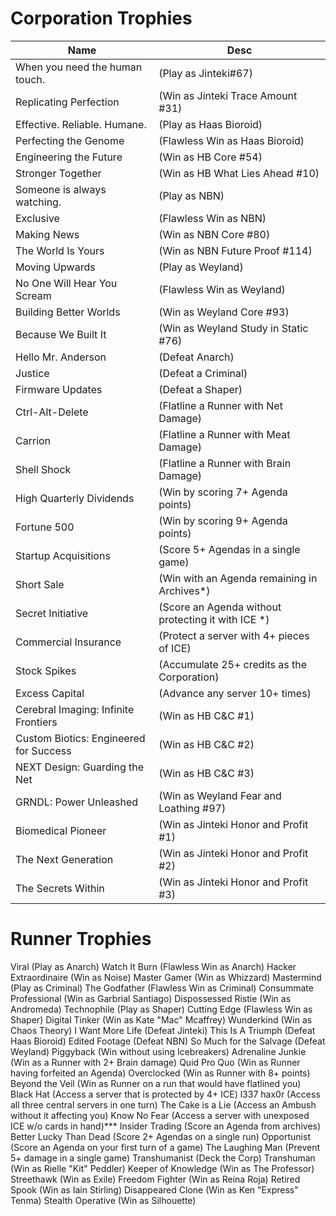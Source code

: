 
# Corporation Trophies
Name|Desc
----|----
When you need the human touch. |(Play as Jinteki#67)
Replicating Perfection |(Win as Jinteki Trace Amount #31)
Effective. Reliable. Humane. |(Play as Haas Bioroid)
Perfecting the Genome |(Flawless Win as Haas Bioroid)
Engineering the Future |(Win as HB Core #54)
Stronger Together |(Win as HB What Lies Ahead #10)
Someone is always watching. |(Play as NBN)
Exclusive |(Flawless Win as NBN)
Making News |(Win as NBN Core #80)
The World Is Yours |(Win as NBN Future Proof #114)
Moving Upwards |(Play as Weyland)
No One Will Hear You Scream |(Flawless Win as Weyland)
Building Better Worlds |(Win as Weyland Core #93)
Because We Built It |(Win as Weyland Study in Static #76)
Hello Mr. Anderson |(Defeat Anarch)
Justice |(Defeat a Criminal)
Firmware Updates |(Defeat a Shaper)
Ctrl-Alt-Delete |(Flatline a Runner with Net Damage)
Carrion |(Flatline a Runner with Meat Damage)
Shell Shock |(Flatline a Runner with Brain Damage)
High Quarterly Dividends |(Win by scoring 7+ Agenda points)
Fortune 500 |(Win by scoring 9+ Agenda points)
Startup Acquisitions |(Score 5+ Agendas in a single game)
Short Sale |(Win with an Agenda remaining in Archives*)
Secret Initiative |(Score an Agenda without protecting it with ICE *)
Commercial Insurance |(Protect a server with 4+ pieces of ICE)
Stock Spikes |(Accumulate 25+ credits as the Corporation)
Excess Capital |(Advance any server 10+ times)
Cerebral Imaging: Infinite Frontiers |(Win as HB C&C #1)
Custom Biotics: Engineered for Success |(Win as HB C&C #2)
NEXT Design: Guarding the Net |(Win as HB C&C #3)
GRNDL: Power Unleashed |(Win as Weyland Fear and Loathing #97)
Biomedical Pioneer |(Win as Jinteki Honor and Profit #1)
The Next Generation |(Win as Jinteki Honor and Profit #2)
The Secrets Within |(Win as Jinteki Honor and Profit #3)

# Runner Trophies
Viral (Play as Anarch)
Watch It Burn (Flawless Win as Anarch)
Hacker Extraordinaire (Win as Noise)
Master Gamer (Win as Whizzard)
Mastermind (Play as Criminal)
The Godfather (Flawless Win as Criminal)
Consummate Professional (Win as Garbrial Santiago)
Dispossessed Ristie (Win as Andromeda)
Technophile (Play as Shaper)
Cutting Edge (Flawless Win as Shaper)
Digital Tinker (Win as Kate "Mac" Mcaffrey)
Wunderkind (Win as Chaos Theory)
I Want More Life (Defeat Jinteki)
This Is A Triumph (Defeat Haas Bioroid)
Edited Footage (Defeat NBN)
So Much for the Salvage (Defeat Weyland)
Piggyback (Win without using Icebreakers)
Adrenaline Junkie (Win as a Runner with 2+ Brain damage)
Quid Pro Quo (Win as Runner having forfeited an Agenda)
Overclocked (Win as Runner with 8+ points)
Beyond the Veil (Win as Runner on a run that would have flatlined you)
Black Hat (Access a server that is protected by 4+ ICE)
l337 hax0r (Access all three central servers in one turn)
The Cake is a Lie (Access an Ambush without it affecting you)
Know No Fear (Access a server with unexposed ICE w/o cards in hand)***
Insider Trading (Score an Agenda from archives)
Better Lucky Than Dead (Score 2+ Agendas on a single run)
Opportunist (Score an Agenda on your first turn of a game)
The Laughing Man (Prevent 5+ damage in a single game)
Transhumanist (Deck the Corp)
Transhuman (Win as Rielle "Kit" Peddler)
Keeper of Knowledge (Win as The Professor)
Streethawk (Win as Exile)
Freedom Fighter (Win as Reina Roja)
Retired Spook (Win as Iain Stirling)
Disappeared Clone (Win as Ken "Express" Tenma)
Stealth Operative (Win as Silhouette)
